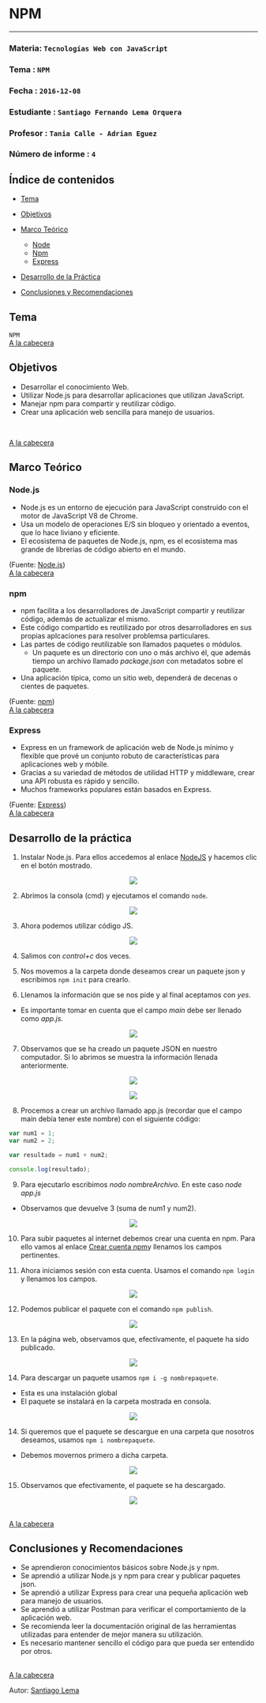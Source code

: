 # NPM
---

### Materia: `Tecnologías Web con JavaScript`
### Tema : `NPM` 
### Fecha : `2016-12-08`
### Estudiante : `Santiago Fernando Lema Orquera`
### Profesor : `Tania Calle - Adrian Eguez`
### Número de informe : `4`

<a name="Cabecera"></a>
## Índice de contenidos


- <a href="#Tema">Tema</a>
- <a href="#Objetivos">Objetivos</a>
- <a href="#Marco Teórico">Marco Teórico</a>
  * <a href="#Node.js">Node</a>
  * <a href="#Npm">Npm</a>
  * <a href="#Express">Express</a>

- <a href="#Desarrollo">Desarrollo de la Práctica</a>
- <a href="#Conclusiones y Recomendaciones">Conclusiones y Recomendaciones</a> 

<a name="Tema"></a>
## Tema
`NPM`
<br>
<a href="#Cabecera">A la cabecera</a>

<a name="Objetivos"></a>
## Objetivos
- Desarrollar el conocimiento Web.
- Utilizar Node.js para desarrollar aplicaciones que utilizan JavaScript.
- Manejar npm para compartir y reutilizar código.
- Crear una aplicación web sencilla para manejo de usuarios.
<br>

<a href="#Cabecera">A la cabecera</a>

<a name="Marco Teórico"></a>
## Marco Teórico


<a name="Node"></a>
### Node.js

* Node.js es un entorno de ejecución para JavaScript construido con el motor de JavaScript V8 de Chrome. 
* Usa un modelo de operaciones E/S sin bloqueo y orientado a eventos, que lo hace liviano y eficiente. 
* El ecosistema de paquetes de Node.js, npm, es el ecosistema mas grande de librerías de código abierto en el mundo.

(Fuente: [Node.js](https://nodejs.org/es/))
<br>
<a href="#Cabecera">A la cabecera</a>

<a name="Npm"></a>
### npm

* npm facilita a los desarrolladores de JavaScript compartir y reutilizar código, además de actualizar el mismo.
* Este código compartido es reutilizado por otros desarrolladores en sus propias aplcaciones para resolver problemsa particulares.
* Las partes de código reutilizable son llamados paquetes o módulos.
    * Un paquete es un directorio con uno o más archivo él, que además tiempo un archivo llamado *package.json* con metadatos sobre el paquete.
* Una aplicación típica, como un sitio web, dependerá de decenas o cientes de paquetes.

(Fuente: [npm](https://docs.npmjs.com/getting-started/what-is-npm))
<br>
<a href="#Cabecera">A la cabecera</a>

<a name="Express"></a>
### Express

* Express en un framework de aplicación web de Node.js mínimo y flexible que prové un conjunto robuto de características para aplicaciones web y móbile.
* Gracias a su variedad de métodos de utilidad HTTP y middleware, crear una API robusta es rápido y sencillo.
* Muchos frameworks populares están basados en Express.

(Fuente: [Express](http://expressjs.com/))
<br>
<a href="#Cabecera">A la cabecera</a>


<a name="Desarrollo"></a>
## Desarrollo de la práctica


1) Instalar Node.js. Para ellos accedemos al enlace [NodeJS](https://nodejs.org/es/) y hacemos clic en el botón mostrado.

<p align="center">
<img src="https://github.com/santy-101/Tec_Web/blob/07-Node_js/Informe/Im%C3%A1genes/InsNode.png?raw=true">
</p>

2) Abrimos la consola (cmd) y ejecutamos el comando `node`.

<p align="center">
<img src="https://github.com/santy-101/Tec_Web/blob/07-Node_js/Informe/Im%C3%A1genes/cmd.png?raw=true">
</p>

3) Ahora podemos utilizar código JS.

<p align="center">
<img src="https://github.com/santy-101/Tec_Web/blob/07-Node_js/Informe/Im%C3%A1genes/js.png?raw=true">
</p>

4) Salimos con *control+c* dos veces.

5) Nos movemos a la carpeta donde deseamos crear un paquete json y escribimos `npm init` para crearlo.

6) Llenamos la información que se nos pide y al final aceptamos con *yes*.
* Es importante tomar en cuenta que el campo *main* debe ser llenado como *app.js*.

<p align="center">
<img src="https://github.com/santy-101/Tec_Web/blob/07-Node_js/Informe/Im%C3%A1genes/paquete.png?raw=true">
</p>

7) Observamos que se ha creado un paquete JSON en nuestro computador. Si lo abrimos se muestra la información llenada anteriormente.

<p align="center">
<img src="https://github.com/santy-101/Tec_Web/blob/07-Node_js/Informe/Im%C3%A1genes/carpeta.png?raw=true">
</p>

<p align="center">
<img src="https://github.com/santy-101/Tec_Web/blob/07-Node_js/Informe/Im%C3%A1genes/cod.png?raw=true">
</p>

8)  Procemos a crear un archivo llamado app.js (recordar que el campo main debía tener este nombre) con el siguiente código:


```javascript
var num1 = 1;
var num2 = 2;

var resultado = num1 + num2;

console.log(resultado);
```

9) Para ejecutarlo escribimos *nodo nombreArchivo*. En este caso *node app.js*
* Observamos que devuelve 3 (suma de num1 y num2).

<p align="center">
<img src="https://github.com/santy-101/Tec_Web/blob/07-Node_js/Informe/Im%C3%A1genes/3.png?raw=true">
</p>

10) Para subir paquetes al internet debemos crear una cuenta en npm. Para ello vamos al enlace [Crear cuenta npm](https://www.npmjs.com/signup)y llenamos los campos pertinentes.

11) Ahora iniciamos sesión con esta cuenta. Usamos el comando `npm login` y llenamos los campos.

<p align="center">
<img src="https://github.com/santy-101/Tec_Web/blob/07-Node_js/Informe/Im%C3%A1genes/cuenta.png?raw=true">
</p>

12) Podemos publicar el paquete con el comando `npm publish`.

<p align="center">
<img src="https://github.com/santy-101/Tec_Web/blob/07-Node_js/Informe/Im%C3%A1genes/publish.png?raw=true">
</p>

13) En la página web, observamos que, efectivamente, el paquete ha sido publicado.

<p align="center">
<img src="https://github.com/santy-101/Tec_Web/blob/07-Node_js/Informe/Im%C3%A1genes/paqonline.png?raw=true">
</p>

14) Para descargar un paquete usamos `npm i -g nombrepaquete`.
* Esta es una instalación global
* El paquete se instalará en la carpeta mostrada en consola.

<p align="center">
<img src="https://github.com/santy-101/Tec_Web/blob/07-Node_js/Informe/Im%C3%A1genes/desc.png?raw=true">
</p>

14) Si queremos que el paquete se descargue en una carpeta que nosotros deseamos, usamos `npm i nombrepaquete`.
* Debemos movernos primero a dicha carpeta.

<p align="center">
<img src="https://github.com/santy-101/Tec_Web/blob/07-Node_js/Informe/Im%C3%A1genes/descarga2.png?raw=true">
</p>

15) Observamos que efectivamente, el paquete se ha descargado.

<p align="center">
<img src="https://github.com/santy-101/Tec_Web/blob/07-Node_js/Informe/Im%C3%A1genes/nuevopaq.png?raw=true">
</p>
<br>
<a href="#Cabecera">A la cabecera</a>

<a name="Conclusiones y Recomendaciones"></a>
## Conclusiones y Recomendaciones
* Se aprendieron conocimientos básicos sobre Node.js y npm.
* Se aprendió a utilizar Node.js y npm para crear y publicar paquetes json.
* Se aprendió a utilizar Express para crear una pequeña aplicación web para manejo de usuarios.
* Se aprendió a utilizar Postman para verificar el comportamiento de la aplicación web.
* Se recomienda leer la documentación original de las herramientas utilizadas para entender de mejor manera su utilización.
* Es necesario mantener sencillo el código para que pueda ser entendido por otros.

<br>
<a href="#Cabecera">A la cabecera</a>

Autor: [Santiago Lema](https://github.com/santy-101)